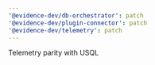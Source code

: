 ```yaml
---
'@evidence-dev/db-orchestrator': patch
'@evidence-dev/plugin-connector': patch
'@evidence-dev/telemetry': patch
---
```


Telemetry parity with USQL
